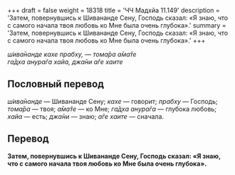 +++
draft = false
weight = 18318
title = 'ЧЧ Мадхйа 11.149'
description = 'Затем, повернувшись к Шивананде Сену, Господь сказал: «Я знаю, что с самого начала твоя любовь ко Мне была очень глубока».'
summary = 'Затем, повернувшись к Шивананде Сену, Господь сказал: «Я знаю, что с самого начала твоя любовь ко Мне была очень глубока».'
+++

_ш́ива̄нанде кахе прабху, — тома̄ра а̄ма̄те  
га̄д̣ха анура̄га хайа, джа̄ни а̄ге хаите_

## Пословный перевод

_ш́ива̄нанде_ — Шивананде Сену; _кахе_ — говорит; _прабху_ — Господь; _тома̄ра_ — твоя; _а̄ма̄те_ — ко Мне; _га̄д̣ха_ _анура̄га_ — глубока любовь; _хайа_ — есть; _джа̄ни_ — знаю; _а̄ге_ _хаите_ — сначала.

## Перевод

**Затем, повернувшись к Шивананде Сену, Господь сказал: «Я знаю, что с самого начала твоя любовь ко Мне была очень глубока».**
